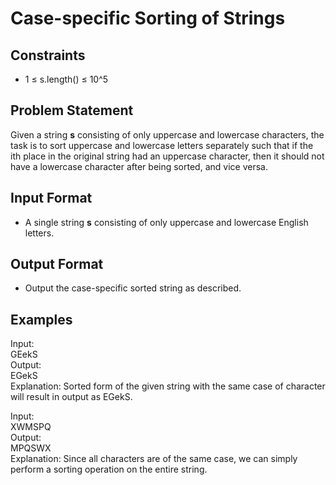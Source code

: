 # Case-specific Sorting of Strings

## Constraints
- 1 ≤ s.length() ≤ 10^5

## Problem Statement
Given a string **s** consisting of only uppercase and lowercase characters, the task is to sort uppercase and lowercase letters separately such that if the ith place in the original string had an uppercase character, then it should not have a lowercase character after being sorted, and vice versa.

## Input Format
- A single string **s** consisting of only uppercase and lowercase English letters.

## Output Format
- Output the case-specific sorted string as described.

## Examples

Input:  
GEekS  
Output:  
EGekS  
Explanation: Sorted form of the given string with the same case of character will result in output as EGekS.

Input:  
XWMSPQ  
Output:  
MPQSWX  
Explanation: Since all characters are of the same case, we can simply perform a sorting operation on the entire string.
